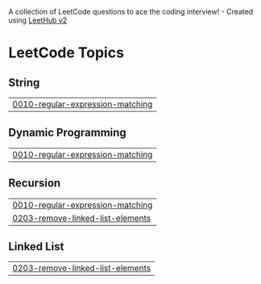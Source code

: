 A collection of LeetCode questions to ace the coding interview! - Created using [LeetHub v2](https://github.com/arunbhardwaj/LeetHub-2.0)
<!---LeetCode Topics Start-->
# LeetCode Topics
## String
|  |
| ------- |
| [0010-regular-expression-matching](https://github.com/robertmin1/Leetcode/tree/master/0010-regular-expression-matching) |
## Dynamic Programming
|  |
| ------- |
| [0010-regular-expression-matching](https://github.com/robertmin1/Leetcode/tree/master/0010-regular-expression-matching) |
## Recursion
|  |
| ------- |
| [0010-regular-expression-matching](https://github.com/robertmin1/Leetcode/tree/master/0010-regular-expression-matching) |
| [0203-remove-linked-list-elements](https://github.com/robertmin1/Leetcode/tree/master/0203-remove-linked-list-elements) |
## Linked List
|  |
| ------- |
| [0203-remove-linked-list-elements](https://github.com/robertmin1/Leetcode/tree/master/0203-remove-linked-list-elements) |
<!---LeetCode Topics End-->